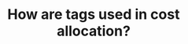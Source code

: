 ---
layout: answer
title: "How are tags used in cost allocation?"
blurb: "<p>An AWS Cost and Usage Report can get unwieldly quickly as an organization moves to the cloud. Cost allocation tags help you identify and categorize reso"
quid: 255
---